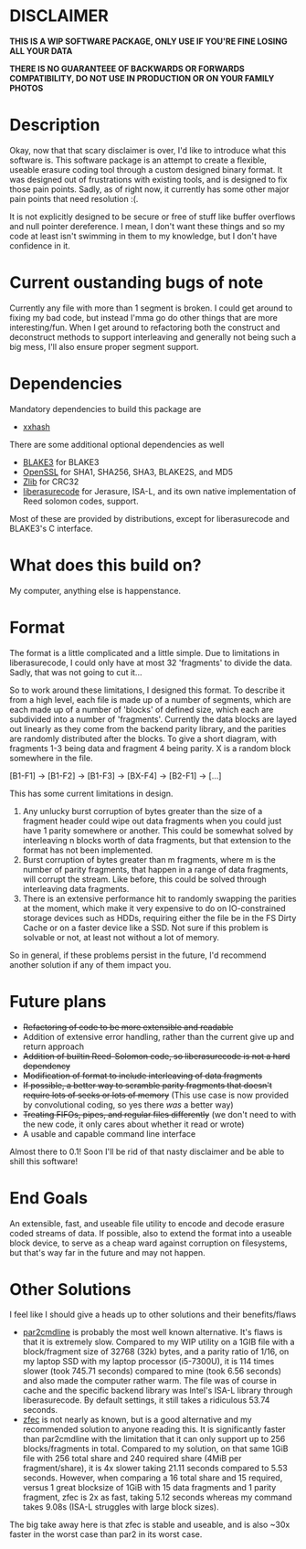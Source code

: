 # DISCLAIMER
**THIS IS A WIP SOFTWARE PACKAGE, ONLY USE IF YOU'RE FINE LOSING ALL YOUR DATA**

**THERE IS NO GUARANTEEE OF BACKWARDS OR FORWARDS COMPATIBILITY, DO NOT USE IN PRODUCTION OR ON YOUR FAMILY PHOTOS**

# Description
Okay, now that that scary disclaimer is over, I'd like to introduce what this software is. This software package is an attempt to create a flexible, useable erasure coding tool through a custom designed binary format. It was designed out of frustrations with existing tools, and is designed to fix those pain points. Sadly, as of right now, it currently has some other major pain points that need resolution :(.

It is not explicitly designed to be secure or free of stuff like buffer overflows and null pointer dereference. I mean, I don't want these things and so my code at least isn't swimming in them to my knowledge, but I don't have confidence in it.

# Current oustanding bugs of note
Currently any file with more than 1 segment is broken. I could get around to fixing my bad code, but instead I'mma go do other things that are more interesting/fun. When I get around to refactoring both the construct and deconstruct methods to support interleaving and generally not being such a big mess, I'll also ensure proper segment support. 

# Dependencies
Mandatory dependencies to build this package are

- [xxhash](https://github.com/Cyan4973/xxHash)

There are some additional optional dependencies as well

- [BLAKE3](https://github.com/BLAKE3-team/BLAKE3/tree/master/c) for BLAKE3
- [OpenSSL](https://www.openssl.org) for SHA1, SHA256, SHA3, BLAKE2S, and MD5
- [Zlib](https://github.com/madler/zlib) for CRC32
- [liberasurecode](https://github.com/openstack/liberasurecode) for Jerasure, ISA-L, and its own native implementation of Reed solomon codes, support.

Most of these are provided by distributions, except for liberasurecode and BLAKE3's C interface.

# What does this build on?
My computer, anything else is happenstance.

# Format
The format is a little complicated and a little simple. Due to limitations in liberasurecode, I could only have at most 32 'fragments' to divide the data. Sadly, that was not going to cut it...

So to work around these limitations, I designed this format. To describe it from a high level, each file is made up of a number of segments, which are each made up of a number of 'blocks' of defined size, which each are subdivided into a number of 'fragments'. Currently the data blocks are layed out linearly as they come from the backend parity library, and the parities are randomly distributed after the blocks. To give a short diagram, with fragments 1-3 being data and fragment 4 being parity. X is a random block somewhere in the file.

\[B1-F1\] -> \[B1-F2\] -> \[B1-F3\] -> \[BX-F4\] -> \[B2-F1\] -> \[...\]

This has some current limitations in design.

1. Any unlucky burst corruption of bytes greater than the size of a fragment header could wipe out data fragments when you could just have 1 parity somewhere or another. This could be somewhat solved by interleaving n blocks worth of data fragments, but that extension to the format has not been implemented.
2. Burst corruption of bytes greater than m fragments, where m is the number of parity fragments, that happen in a range of data fragments, will corrupt the stream. Like before, this could be solved through interleaving data fragments.
3. There is an extensive performance hit to randomly swapping the parities at the moment, which make it very expensive to do on IO-constrained storage devices such as HDDs, requiring either the file be in the FS Dirty Cache or on a faster device like a SSD. Not sure if this problem is solvable or not, at least not without a lot of memory.

So in general, if these problems persist in the future, I'd recommend another solution if any of them impact you.

# Future plans
- ~~Refactoring of code to be more extensible and readable~~
- Addition of extensive error handling, rather than the current give up and return approach
- ~~Addition of builtin Reed-Solomon code, so liberasurecode is not a hard dependency~~
- ~~Modification of format to include interleaving of data fragments~~
- ~~If possible, a better way to scramble parity fragments that doesn't require lots of seeks or lots of memory~~ (This use case is now provided by convolutional coding, so yes there _was_ a better way)
- ~~Treating FIFOs, pipes, and regular files differently~~ (we don't need to with the new code, it only cares about whether it read or wrote)
- A usable and capable command line interface

Almost there to 0.1! Soon I'll be rid of that nasty disclaimer and be able to shill this software!

# End Goals
An extensible, fast, and useable file utility to encode and decode erasure coded streams of data. If possible, also to extend the format into a useable block device, to serve as a cheap ward against corruption on filesystems, but that's way far in the future and may not happen.

# Other Solutions
I feel like I should give a heads up to other solutions and their benefits/flaws

- [par2cmdline](https://github.com/Parchive/par2cmdline) is probably the most well known alternative. It's flaws is that it is extremely slow. Compared to my WIP utility on a 1GIB file with a block/fragment size of 32768 (32k) bytes, and a parity ratio of 1/16, on my laptop SSD with my laptop processor (i5-7300U), it is 114 times slower (took 745.71 seconds) compared to mine (took 6.56 seconds) and also made the computer rather warm. The file was of course in cache and the specific backend library was Intel's ISA-L library through liberasurecode. By default settings, it still takes a ridiculous 53.74 seconds.
- [zfec](https://github.com/tahoe-lafs/zfec) is not nearly as known, but is a good alternative and my recommended solution to anyone reading this. It is significantly faster than par2cmdline with the limitation that it can only support up to 256 blocks/fragments in total. Compared to my solution, on that same 1GiB file with 256 total share and 240 required share (4MiB per fragment/share), it is 4x slower taking 21.11 seconds compared to 5.53 seconds. However, when comparing a 16 total share and 15 required, versus 1 great blocksize of 1GiB with 15 data fragments and 1 parity fragment, zfec is 2x as fast, taking 5.12 seconds whereas my command takes 9.08s (ISA-L struggles with large block sizes).

The big take away here is that zfec is stable and useable, and is also ~30x faster in the worst case than par2 in its worst case.
